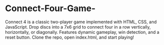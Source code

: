 # Connect-Four-Game-
Connect 4 is a classic two-player game implemented with HTML, CSS, and JavaScript. Drop discs into a 7x6 grid to connect four in a row vertically, horizontally, or diagonally. Features dynamic gameplay, win detection, and a reset button. Clone the repo, open index.html, and start playing!
